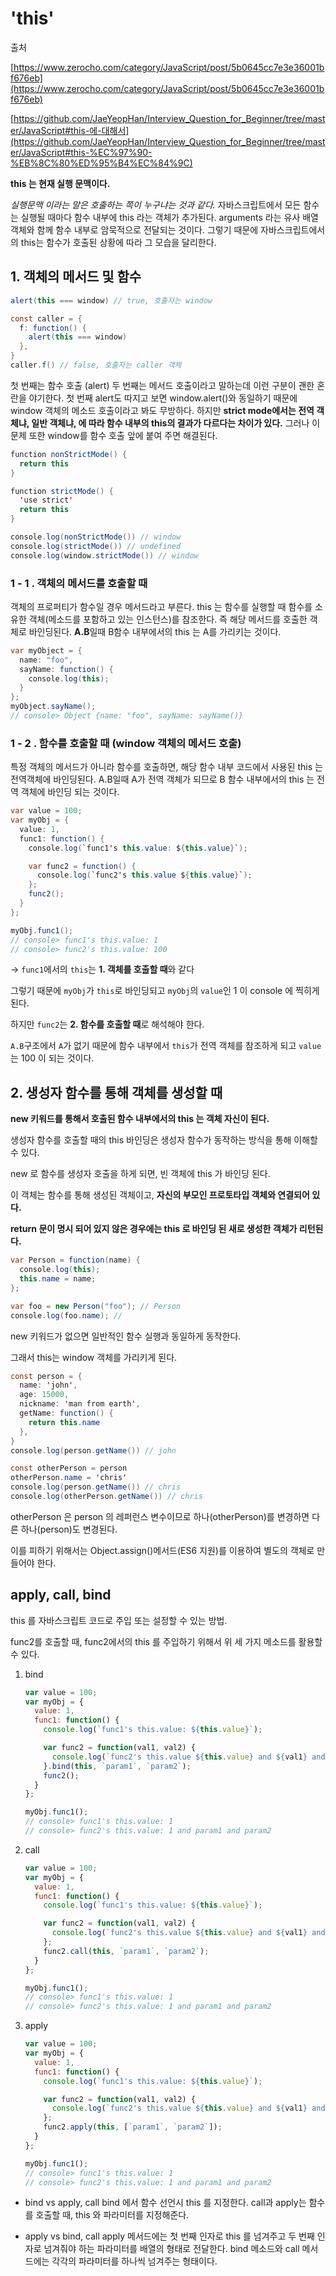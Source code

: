 # 'this'

출처 

[https://www.zerocho.com/category/JavaScript/post/5b0645cc7e3e36001bf676eb](https://www.zerocho.com/category/JavaScript/post/5b0645cc7e3e36001bf676eb)

[https://github.com/JaeYeopHan/Interview_Question_for_Beginner/tree/master/JavaScript#this-에-대해서](https://github.com/JaeYeopHan/Interview_Question_for_Beginner/tree/master/JavaScript#this-%EC%97%90-%EB%8C%80%ED%95%B4%EC%84%9C)

**this 는 현재 실행 문맥이다.**

_실행문맥 이라는 말은 호출하는 쪽이 누구냐는 것과 같다._ 
자바스크립트에서 모든 함수는 실행될 때마다 함수 내부에 this 라는 객체가 추가된다.
arguments 라는 유사 배열 객체와 함께 함수 내부로 암묵적으로 전달되는 것이다. 
그렇기 때문에 자바스크립트에서의 this는 함수가 호출된 상황에 따라 그 모습을 달리한다. 

## 1. 객체의 메서드 및 함수

```java
alert(this === window) // true, 호출자는 window

const caller = {
  f: function() {
    alert(this === window)
  },
}
caller.f() // false, 호출자는 caller 객체
```

첫 번째는 함수 호출 (alert) 두 번째는 메서드 호출이라고 말하는데 이런 구분이 괜한 혼란을 야기한다. 
첫 번째 alert도 따지고 보면 window.alert()와 동일하기 때문에 window 객체의 메소드 호출이라고 봐도 무방하다. 
하지만 **strict mode에서는 전역 객체냐, 일반 객체냐, 에 따라 함수 내부의 this의 결과가 다르다는 차이가 있다.**
그러나 이 문제 또한 window를 함수 호출 앞에 붙여 주면 해결된다. 

```java
function nonStrictMode() {
  return this
}

function strictMode() {
  'use strict'
  return this
}

console.log(nonStrictMode()) // window
console.log(strictMode()) // undefined
console.log(window.strictMode()) // window
```

### 1 - 1 . 객체의 메서드를 호출할 때

객체의 프로퍼티가 함수일 경우 메서드라고 부른다.
this 는 함수를 실행할 때 함수를 소유한 객체(메소드를 포함하고 있는 인스턴스)를 참조한다. 
즉 해당 메서드를 호출한 객체로 바인딩된다. **A.B**일때 B함수 내부에서의 this 는 A를 가리키는 것이다. 

```java
var myObject = {
  name: "foo",
  sayName: function() {
    console.log(this);
  }
};
myObject.sayName();
// console> Object {name: "foo", sayName: sayName()}
```

### 1 - 2 . **함수를 호출할 때 (window 객체의 메서드 호출)**

특정 객체의 메서드가 아니라 함수를 호출하면, 해당 함수 내부 코드에서 사용된 this 는 전역객체에 바인딩된다. A.B일때 A가 전역 객체가 되므로 B 함수 내부에서의 this 는 전역 객체에 바인딩 되는 것이다. 

```java
var value = 100;
var myObj = {
  value: 1,
  func1: function() {
    console.log(`func1's this.value: ${this.value}`);

    var func2 = function() {
      console.log(`func2's this.value ${this.value}`);
    };
    func2();
  }
};

myObj.func1();
// console> func1's this.value: 1
// console> func2's this.value: 100
```

→ `func1`에서의 `this`는 **1. 객체를 호출할 때**와 같다

그렇기 때문에 `myObj`가 `this`로 바인딩되고 `myObj`의 `value`인 1 이 console 에 찍히게 된다. 

하지만 `func2`는 **2. 함수를 호출할 때**로 해석해야 한다. 

`A.B`구조에서 `A`가 없기 때문에 함수 내부에서 `this`가 전역 객체를 참조하게 되고 `value`는 100 이 되는 것이다.

## 2. 생성자 함수를 통해 객체를 생성할 때

**new 키워드를 통해서 호출된 함수 내부에서의 this 는 객체 자신이 된다.** 

생성자 함수를 호출할 때의 this 바인딩은 생성자 함수가 동작하는 방식을 통해 이해할 수 있다. 

new 로 함수를 생성자 호출을 하게 되면, 빈 객체에 this 가 바인딩 된다.

이 객체는 함수를 통해 생성된 객체이고, **자신의 부모인 프로토타입 객체와 연결되어 있다.**

**return 문이 명시 되어 있지 않은 경우에는 this 로 바인딩 된 새로 생성한 객체가 리턴된다.** 

```java
var Person = function(name) {
  console.log(this);
  this.name = name;
};

var foo = new Person("foo"); // Person
console.log(foo.name); // 
```

new 키워드가 없으면 일반적인 함수 실행과 동일하게 동작한다.

그래서 this는 window 객체를 가리키게 된다.

```java
const person = {
  name: 'john',
  age: 15000,
  nickname: 'man from earth',
  getName: function() {
    return this.name
  },
}
console.log(person.getName()) // john

const otherPerson = person
otherPerson.name = 'chris'
console.log(person.getName()) // chris
console.log(otherPerson.getName()) // chris
```

 otherPerson 은 person 의 레퍼런스 변수이므로 하나(otherPerson)를 변경하면 다른 하나(person)도 변경된다.

 이를 피하기 위해서는 Object.assign()메서드(ES6 지원)를 이용하여 별도의 객체로 만들어야 한다. 

## **apply, call, bind**

this 를 자바스크립트 코드로 주입 또는 설정할 수 있는 방법.

func2를 호출할 때, func2에서의 this 를 주입하기 위해서 위 세 가지 메소드를 활용할 수 있다. 

1. bind

    ```jsx
    var value = 100;
    var myObj = {
      value: 1,
      func1: function() {
        console.log(`func1's this.value: ${this.value}`);

        var func2 = function(val1, val2) {
          console.log(`func2's this.value ${this.value} and ${val1} and ${val2}`);
        }.bind(this, `param1`, `param2`);
        func2();
      }
    };

    myObj.func1();
    // console> func1's this.value: 1
    // console> func2's this.value: 1 and param1 and param2
    ```

2. call

    ```jsx
    var value = 100;
    var myObj = {
      value: 1,
      func1: function() {
        console.log(`func1's this.value: ${this.value}`);

        var func2 = function(val1, val2) {
          console.log(`func2's this.value ${this.value} and ${val1} and ${val2}`);
        };
        func2.call(this, `param1`, `param2`);
      }
    };

    myObj.func1();
    // console> func1's this.value: 1
    // console> func2's this.value: 1 and param1 and param2
    ```

3. apply

    ```jsx
    var value = 100;
    var myObj = {
      value: 1,
      func1: function() {
        console.log(`func1's this.value: ${this.value}`);

        var func2 = function(val1, val2) {
          console.log(`func2's this.value ${this.value} and ${val1} and ${val2}`);
        };
        func2.apply(this, [`param1`, `param2`]);
      }
    };

    myObj.func1();
    // console> func1's this.value: 1
    // console> func2's this.value: 1 and param1 and param2
    ```

- bind vs apply, call
bind 에서 함수 선언시 this 를 지정한다. 
call과 apply는 함수를 호출할 때, this 와 파라미터를 지정해준다.

- apply vs bind, call 
apply 메서드에는 첫 번째 인자로 this 를 넘겨주고 두 번째 인자로 넘겨줘야 하는 파라미터를 배열의 형태로 전달한다. 
bind 메소드와 call 메서드에는 각각의 파라미터를 하나씩 넘겨주는 형태이다.